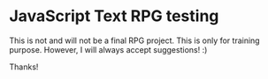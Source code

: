 # JavaScript Text RPG testing

This is not and will not be a final RPG project. 
This is only for training purpose.
However, I will always accept suggestions! :)

Thanks!

